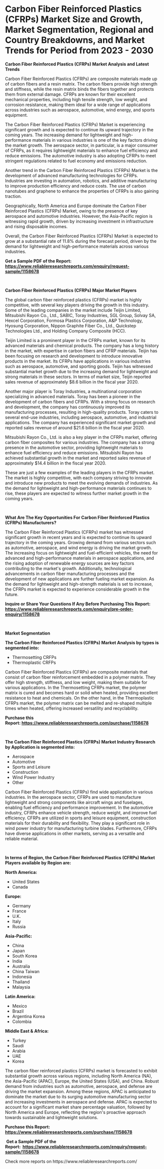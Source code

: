 <p><h1>Carbon Fiber Reinforced Plastics (CFRPs) Market Size and Growth, Market Segmentation, Regional and Country Breakdowns, and Market Trends for Period from 2023 -  2030</h1></p><p><strong>Carbon Fiber Reinforced Plastics (CFRPs) Market Analysis and Latest Trends</strong></p>
<p><p>Carbon Fiber Reinforced Plastics (CFRPs) are composite materials made up of carbon fibers and a resin matrix. The carbon fibers provide high strength and stiffness, while the resin matrix binds the fibers together and protects them from external damage. CFRPs are known for their excellent mechanical properties, including high tensile strength, low weight, and corrosion resistance, making them ideal for a wide range of applications across industries such as aerospace, automotive, wind energy, and sports equipment.</p><p>The Carbon Fiber Reinforced Plastics (CFRPs) Market is experiencing significant growth and is expected to continue its upward trajectory in the coming years. The increasing demand for lightweight and high-performance materials in various industries is one of the key factors driving the market growth. The aerospace sector, in particular, is a major consumer of CFRPs, as it requires lightweight materials to enhance fuel efficiency and reduce emissions. The automotive industry is also adopting CFRPs to meet stringent regulations related to fuel economy and emissions reduction.</p><p>Another trend in the Carbon Fiber Reinforced Plastics (CFRPs) Market is the development of advanced manufacturing technologies for CFRPs. Industries are investing in automation, robotics, and additive manufacturing to improve production efficiency and reduce costs. The use of carbon nanotubes and graphene to enhance the properties of CFRPs is also gaining traction.</p><p>Geographically, North America and Europe dominate the Carbon Fiber Reinforced Plastics (CFRPs) Market, owing to the presence of key aerospace and automotive industries. However, the Asia-Pacific region is witnessing rapid growth, driven by increasing investment in infrastructure and rising disposable incomes.</p><p>Overall, the Carbon Fiber Reinforced Plastics (CFRPs) Market is expected to grow at a substantial rate of 11.8% during the forecast period, driven by the demand for lightweight and high-performance materials across various industries.</p></p>
<p><strong>Get a Sample PDF of the Report:&nbsp; <a href="https://www.reliableresearchreports.com/enquiry/request-sample/1158678">https://www.reliableresearchreports.com/enquiry/request-sample/1158678</a></strong></p>
<p>&nbsp;</p>
<p><strong>Carbon Fiber Reinforced Plastics (CFRPs) Major Market Players</strong></p>
<p><p>The global carbon fiber reinforced plastics (CFRPs) market is highly competitive, with several key players driving the growth in this industry. Some of the leading companies in the market include Teijin Limited, Mitsubishi Rayon Co., Ltd., SABIC, Toray Industries, SGL Group, Solvay SA, Hexcel Corporation, Formosa Plastics Corporation, A&P Technology, Hyosung Corporation, Nippon Graphite Fiber Co., Ltd., Quickstep Technologies Ltd., and Holding Company Composite (HCC).</p><p>Teijin Limited is a prominent player in the CFRPs market, known for its advanced materials and chemical products. The company has a long history in the market, with expertise in carbon fibers and CFRP materials. Teijin has been focusing on research and development to introduce innovative products in the market. Its CFRPs have applications in various industries such as aerospace, automotive, and sporting goods. Teijin has witnessed substantial market growth due to the increasing demand for lightweight and strong materials in these sectors. In terms of market size, Teijin reported sales revenue of approximately $8.6 billion in the fiscal year 2020.</p><p>Another major player is Toray Industries, a multinational corporation specializing in advanced materials. Toray has been a pioneer in the development of carbon fibers and CFRPs. With a strong focus on research and development, the company has continuously improved its manufacturing processes, resulting in high-quality products. Toray caters to several end-use industries, including aerospace, automotive, and industrial applications. The company has experienced significant market growth and reported sales revenue of around $21.6 billion in the fiscal year 2020.</p><p>Mitsubishi Rayon Co., Ltd. is also a key player in the CFRPs market, offering carbon fiber composites for various industries. The company has a strong presence in the automotive sector, providing lightweight materials to enhance fuel efficiency and reduce emissions. Mitsubishi Rayon has achieved substantial growth in the market and reported sales revenue of approximately $14.4 billion in the fiscal year 2020.</p><p>These are just a few examples of the leading players in the CFRPs market. The market is highly competitive, with each company striving to innovate and introduce new products to meet the evolving demands of industries. As the demand for lightweight and high-performance materials continues to rise, these players are expected to witness further market growth in the coming years.</p></p>
<p>&nbsp;</p>
<p><strong>What Are The Key Opportunities For Carbon Fiber Reinforced Plastics (CFRPs) Manufacturers?</strong></p>
<p><p>The Carbon Fiber Reinforced Plastics (CFRPs) market has witnessed significant growth in recent years and is expected to continue its upward trajectory in the coming years. Growing demand from various sectors such as automotive, aerospace, and wind energy is driving the market growth. The increasing focus on lightweight and fuel-efficient vehicles, the need for advanced and high-performance materials in aerospace applications, and the rising adoption of renewable energy sources are key factors contributing to the market's growth. Additionally, technological advancements in carbon fiber manufacturing processes and the development of new applications are further fueling market expansion. As the demand for lightweight and high-strength materials is set to increase, the CFRPs market is expected to experience considerable growth in the future.</p></p>
<p><strong>Inquire or Share Your Questions If Any Before Purchasing This Report: <a href="https://www.reliableresearchreports.com/enquiry/pre-order-enquiry/1158678">https://www.reliableresearchreports.com/enquiry/pre-order-enquiry/1158678</a></strong></p>
<p>&nbsp;</p>
<p><strong>Market Segmentation</strong></p>
<p><strong>The Carbon Fiber Reinforced Plastics (CFRPs) Market Analysis by types is segmented into:</strong></p>
<p><ul><li>Thermosetting CRFPs</li><li>Thermoplastic CRFPs</li></ul></p>
<p><p>Carbon Fiber Reinforced Plastics (CFRPs) are composite materials that consist of carbon fiber reinforcement embedded in a polymer matrix. They offer high strength, stiffness, and low weight, making them suitable for various applications. In the Thermosetting CFRPs market, the polymer matrix is cured and becomes hard or solid when heated, providing excellent resistance to heat and chemicals. On the other hand, in the Thermoplastic CFRPs market, the polymer matrix can be melted and re-shaped multiple times when heated, offering increased versatility and recyclability.</p></p>
<p><strong>Purchase this Report:&nbsp;<a href="https://www.reliableresearchreports.com/purchase/1158678">https://www.reliableresearchreports.com/purchase/1158678</a></strong></p>
<p>&nbsp;</p>
<p><strong>The Carbon Fiber Reinforced Plastics (CFRPs) Market Industry Research by Application is segmented into:</strong></p>
<p><ul><li>Aerospace</li><li>Automotive</li><li>Sports and Leisure</li><li>Construction</li><li>Wind Power Industry</li><li>Other</li></ul></p>
<p><p>Carbon Fiber Reinforced Plastics (CFRPs) find wide application in various industries. In the aerospace sector, CFRPs are used to manufacture lightweight and strong components like aircraft wings and fuselages, enabling fuel efficiency and performance improvement. In the automotive industry, CFRPs enhance vehicle strength, reduce weight, and improve fuel efficiency. CFRPs are utilized in sports and leisure equipment, construction materials for their durability and flexibility. They play a significant role in wind power industry for manufacturing turbine blades. Furthermore, CFRPs have diverse applications in other markets, serving as a versatile and reliable material.</p></p>
<p>&nbsp;</p>
<p><strong>In terms of Region, the Carbon Fiber Reinforced Plastics (CFRPs) Market Players available by Region are:</strong></p>
<p>
    <p> <strong> North America: </strong>
        <ul>
            <li>United States</li>
            <li>Canada</li>
        </ul>
        </p> 
    <p> <strong> Europe: </strong>
        <ul>
            <li>Germany</li>
            <li>France</li>
            <li>U.K.</li>
            <li>Italy</li>
            <li>Russia</li>
        </ul>
        </p> 
    <p> <strong> Asia-Pacific: </strong>
        <ul>
            <li>China</li>
            <li>Japan</li>
            <li>South Korea</li>
            <li>India</li>
            <li>Australia</li>
            <li>China Taiwan</li>
            <li>Indonesia</li>
            <li>Thailand</li>
            <li>Malaysia</li>
        </ul>
        </p> 
    <p> <strong> Latin America: </strong>
        <ul>
            <li>Mexico</li>
            <li>Brazil</li>
            <li>Argentina Korea</li>
            <li>Colombia</li>
        </ul>
        </p> 
    <p> <strong> Middle East & Africa: </strong>
        <ul>
            <li>Turkey</li>
            <li>Saudi</li>
            <li>Arabia</li>
            <li>UAE</li>
            <li>Korea</li>
        </ul>
    </p>
    </p>
<p><p>The carbon fiber reinforced plastics (CFRPs) market is forecasted to exhibit substantial growth across various regions, including North America (NA), the Asia-Pacific (APAC), Europe, the United States (USA), and China. Robust demand from industries such as automotive, aerospace, and defense are driving the market expansion. Among these regions, APAC is anticipated to dominate the market due to its surging automotive manufacturing sector and increasing investments in aerospace and defense. APAC is expected to account for a significant market share percentage valuation, followed by North America and Europe, reflecting the region's proactive approach towards sustainable and lightweight solutions.</p></p>
<p><strong>Purchase this Report: <a href="https://www.reliableresearchreports.com/purchase/1158678">https://www.reliableresearchreports.com/purchase/1158678</a></strong></p>
<p>&nbsp;<strong>Get a Sample PDF of the Report:&nbsp;&nbsp;<a href="https://www.reliableresearchreports.com/enquiry/request-sample/1158678">https://www.reliableresearchreports.com/enquiry/request-sample/1158678</a></strong></p>
<p><strong></strong></p>
<p>Check more reports on https://www.reliableresearchreports.com/</p>